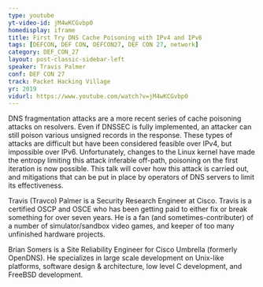 ```yaml
---
type: youtube
yt-video-id: jM4wKCGvbp0
homedisplay: iframe
title: First Try DNS Cache Poisoning with IPv4 and IPv6
tags: [DEFCON, DEF CON, DEFCON27, DEF CON 27, network]
category: DEF_CON_27
layout: post-classic-sidebar-left
speaker: Travis Palmer
conf: DEF CON 27
track: Packet Hacking Village
yr: 2019
vidurl: https://www.youtube.com/watch?v=jM4wKCGvbp0
---
```

DNS fragmentation attacks are a more recent series of cache poisoning attacks on resolvers. Even if DNSSEC is fully implemented, an attacker can still poison various unsigned records in the response. These types of attacks are difficult but have been considered feasible over IPv4, but impossible over IPv6. Unfortunately, changes to the Linux kernel have made the entropy limiting this attack inferable off-path, poisoning on the first iteration is now possible. This talk will cover how this attack is carried out, and mitigations that can be put in place by operators of DNS servers to limit its effectiveness.

Travis (Travco) Palmer is a Security Research Engineer at Cisco. Travis is a certified OSCP and OSCE who has been getting paid to either fix or break something for over seven years. He is a fan (and sometimes-contributer) of a number of simulator/sandbox video games, and keeper of too many unfinished hardware projects.

Brian Somers is a Site Reliability Engineer for Cisco Umbrella (formerly OpenDNS). He specializes in large scale development on Unix-like platforms, software design & architecture, low level C development, and FreeBSD development.